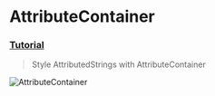  # AttributeContainer
 ### [Tutorial](https://designcode.io/swiftui-handbook-attributecontainer)
> Style AttributedStrings with AttributeContainer

![AttributeContainer](https://github.com/mrgsdev/DesignCode/assets/157994617/0e9c462d-7c77-4a29-9e9c-d735a43b28ed)
 